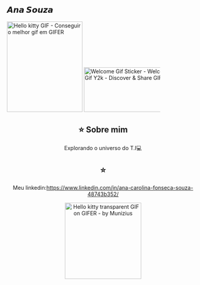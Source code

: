 ## 𝘼𝙣𝙖 𝙎𝙤𝙪𝙯𝙖


<img src="https://i.gifer.com/origin/dd/dd4255a86221fefcdef317f4eb0619a9_w200.gif" jsaction="" class="sFlh5c FyHeAf iPVvYb" style="max-width: 200px; height: 237px; margin: 0px; width: 198px;" alt="Hello kitty GIF - Conseguir o melhor gif em GIFER" jsname="kn3ccd">


  <a href="https://github.com/Anaa-souza">
  <img src="https://media.tenor.com/zgUJ_1xJxD8AAAAj/welcome-gif.gif" jsaction="" class="sFlh5c FyHeAf iPVvYb" style="max-width: 200px; height: 117px; margin: 0px; width: 236px;" alt="Welcome Gif Sticker - Welcome Gif Y2k - Discover &amp; Share GIFs" jsname="kn3ccd">
  </a>
</div>
<br>

<div align="center">


## ⭐️ Sobre mim

Explorando o universo do T.I💻

<div align="center">
 


<div align="center">
 

## ⭐
Meu linkedin:https://www.linkedin.com/in/ana-carolina-fonseca-souza-48743b352/

<img src="https://i.gifer.com/3EdE.gif" jsaction="" class="sFlh5c FyHeAf iPVvYb" style="max-width: 200px; height: 200px; margin: 0px; width: 200px;" alt="Hello kitty transparent GIF on GIFER - by Munizius" jsname="kn3ccd">












#


